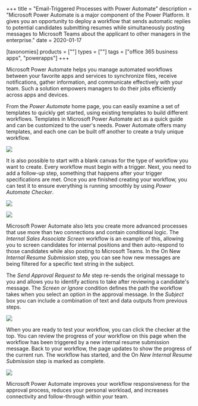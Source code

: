 +++
title = "Email-Triggered Processes with Power Automate"
description = "Microsoft Power Automate is a major component of the Power Platform. It gives you an opportunity to deploy a workflow that sends automatic replies to potential candidates submitting resumes while simultaneously posting messages to Microsoft Teams about the applicant to other managers in the enterprise."
date = 2020-01-17

[taxonomies]
products = [""]
types = [""]
tags = ["office 365 business apps", "powerapps"]
+++

Microsoft Power Automate helps you manage automated workflows between
your favorite apps and services to synchronize files, receive
notifications, gather information, and communicate effectively with your
team. Such a solution empowers managers to do their jobs efficiently
across apps and devices.

From the *Power Automate* home page, you can easily examine a set of
templates to quickly get started, using existing templates to build
different workflows. Templates in Microsoft Power Automate act as a
quick guide and can be customized to the user's needs. Power Automate
offers many templates, and each one can be built off another to create a
truly unique workflow.

![](https://o365hq.com/images/658.png)

It is also possible to start with a blank canvas for the type of
workflow you want to create. Every workflow must begin with a trigger.
Next, you need to add a follow-up step, something that happens after
your trigger specifications are met. Once you are finished creating your
workflow, you can test it to ensure everything is running smoothly by
using *Power Automate Checker*.

![](https://o365hq.com/images/654.png)

![](https://o365hq.com/images/656.png)

Microsoft Power Automate also lets you create more advanced processes
that use more than two connections and contain conditional logic. The
*Internal Sales Associate Screen* workflow is an example of this,
allowing you to screen candidates for internal positions and then
auto-respond to those candidates while also posting to Microsoft Teams.
In the On New *Internal Resume Submission* step, you can see how new
messages are being filtered for a specific text string in the subject.

The *Send Approval Request to Me* step re-sends the original message to
you and allows you to identify actions to take after reviewing a
candidate's message. The *Screen or Ignore* condition defines the path
the workflow takes when you select an option in the approval message. In
the *Subject* box you can include a combination of text and data outputs
from previous steps.

![](https://o365hq.com/images/655.png)

When you are ready to test your workflow, you can click the checker at
the top. You can review the progress of your workflow on this page when
the workflow has been triggered by a new internal resume submission
message. Back to your workflow, the page updates to show the progress of
the current run. The workflow has started, and the On *New Internal
Resume Submission* step is marked as complete.

![](https://o365hq.com/images/657.png)

Microsoft Power Automate improves your workflow responsiveness for the
approval process, reduces your personal workload, and increases
connectivity and follow-through within your team.
